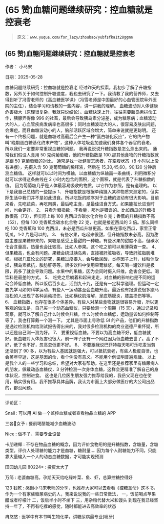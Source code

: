 # (65 赞)血糖问题继续研究：控血糖就是控衰老

> 原文：[`www.yuque.com/for_lazy/zhoubao/yubfsfka1t28ggmm`](https://www.yuque.com/for_lazy/zhoubao/yubfsfka1t28ggmm)

## (65 赞)血糖问题继续研究：控血糖就是控衰老

作者： 小马宋

日期：2025-05-28

血糖问题继续研究：控血糖就是控衰老
经过昨天的探索，我初步了解了升糖指数，另外关于如何控制升糖速度，我也去研究了一下。我请教了我的营养师，又去得到听了冯雪老师的《高血糖医学课》（冯雪老师是中国最好的心血管医院阜外医院的主任），结合学习和请教的一些内容，讲一讲我的理解。
血糖波动对人体健康危害极大（原理很复杂，我就只说结论）。血糖快速上升，往往需要胰岛素拼命工作，胰腺弄得像 996 的社畜，最后会导致胰岛素分泌差，成为糖尿病；血糖波动大的人，心血管疾病发病率也高很多；同时血糖波动大的人，很容易皮肤出问题，会爆痘。而且血糖波动小的人，脑部活跃区域会增大，简单来说就是更聪明。
还有一个终极问题，就是血糖过高最后会产生一种“蛋白糖化反应”，它的终产物叫“晚期蛋白糖基化终末产物”，这种人体垃圾会加速我们身体各个器官的衰老。
所以我们一定要非常重视血糖的问题。 我再说说说升糖指数是怎么测出来的。
通常我们假设人食用 50 克纯葡萄糖，他的升糖指数是 100.那其他食物的升糖指数就是跟 50 克葡萄糖的对比。
通常是找一批健康志愿者，在空腹状态（8 小时以上没有进餐），先摄入含 50 克葡萄糖的稀释液，然后在 15,30,45,60，90,120 分钟后测血糖值。
这样就可以以时间为横轴，以血糖值为纵轴画一条曲线，利用微积分就可以求得这条曲线在 2 小时内包含的面积，这个面积，就是代表了升糖指数的值。
因为葡萄糖几乎是人体最容易吸收的物质，以它作为参照，是有道理的。 以下是我自己总结的一些提示 1、
升糖指数是根据单纯摄入某种物质来测定的，但实际生活中我们并不是如此进食。所以吃饭的顺序对于血糖的波动有很大影响。目前来看，先吃蔬菜，再吃肉类，最后吃主食，是最佳进食方式。如果能拉长进食时间，也会更好。
2、
只看升糖指数，不看量，那也是错误的。比如西瓜的升糖指数很高（73），但实际上每 100 克西瓜含碳水化合物 8 克；香蕉的升糖指数不高（52），但每 100 克香蕉含碳水化合物 22 克，也就是接近西瓜的 3 倍。那么同样吃 100 克香蕉和 100 克西瓜，未必是西瓜升糖更高。如果在家吃西瓜，家里正常切瓜，1-2 片是可以的。
3、
有些水果，吃起来很甜，但升糖指数未必高。因为甜度主要是果糖带来的，果糖是感受上最甜的一种糖。有些水果的甜度不高，但碳水化合含量高，热量也会比较高，比如人参果。这个吃之前可以用薄荷查一查。
4、
但果糖高，也会有问题。果糖会绕过胰岛素，直接被肝脏吸收，导致肝脏脂肪堆积。根据几篇论文的研究，果糖过度摄入，会导致尿酸，炎症因子上升，线粒体受损，胰岛素抵抗，脂肪肝等等。很多饮料中使用果葡糖浆，每天喝一罐饮料是极限，再多了就会导致问题。水果中的果糖，因为会同时摄入纤维，危害会更低。喝饮料是最差的方式。
5、
吃完之后躺着和起来走走，对血糖的影响也是不同的运动会降低血糖，所以饭后百步走，活到九十九，还是有一定科学道理。但运动一定要先学习如何科学运动，有些人一运动甚至会血糖升高。最近也有报道说很多跑马拉松的人出现了各种运动损伤，比如横纹肌溶解，足底筋膜炎，膝盖损伤等等。
6、
血糖指数，也存在很多个体差异。有些人对某些食物就是很容易升糖，所以更客观的做法是，自己买一个动态血糖仪，只要检测一个周期（15 天），通过记录和观察，就可以了解自己什么时候会升糖，什么时候会血糖低，运动量该如何控制等等了。我也打算戴一个测一下。
尤其是市面上号称低 GI 的产品，他们的升糖指数是通过检测机构给测试报告得出来的，我对很多检测机构的商业道德严重怀疑，所以还是自己测一测为好。 7、
要重视低血糖。不要以为高血糖不好，低血糖就好。低血糖对人体危害也很大，前一阵子还有一个网红因为低血糖去世了。高了不好，低了也不好，忽高忽低更不好。 8、
不要跟我说巴菲特每天喝可乐吃麦当劳还活到了 90 多，以为有些人基因就是强大，可以抵抗衰老，有些人极度自律，也会英年早逝，这是基因的命，看个例没有意义。不能用个例证明普遍规律。
以上是我个人的一些学习和总结，希望对大家有帮助。在这里还是推荐家里有糖尿病人的朋友，佩戴动态血糖仪，3 分钟检测一次身体血糖，这样会更精准了解自己的身体状况，控制进食。
这也是几位医生朋友强力推荐给我的，我岳父现在也在使用，确实很有用。我不推荐具体品牌，我认为市面上大部分做医疗的大公司出品的，都没问题。

* * *

评论区：

Snail : 可以用 AI 做一个监控血糖或者查看物品血糖的 APP

三各💃女予 : 餐前喝醋能减少血糖波动

Nice : 做不了，需要专业设备

卡朋递椰 : 不存在物品血糖的概念，因为评价食物用的是升糖指数，含糖量，含糖类型。评价人处理糖的能力才是血糖，糖耐量....
因为每个人耐糖能力不同，只能靠大量输入一个人的动态血糖数据，才可能实现预测

田园幼儿园 80224* : 投资太大了

万简 : 老婆血糖高，孕期天天给吃绿叶菜、鱼、虾，总算控糖控得好

123 钱乾 : 感谢小马宋老师的分享，也推荐大家可以去看看《控糖革命》这本书，作为一个有家族糖尿病史的人，我来说说我的一些日常做法， 一，饭前喝点苹果醋或者柠檬汁
二，饭后半小时不坐下 三，用杂粮代替大米和馒头 到现在我已经坚持一年了，不再有吃撑的感觉，随时都能进去高效率的状态

冉悠悠 : 医学中有本书叫生物化学，讲糖尿病最专业[呲牙]
